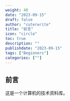 ```yaml
---
weight: 40
date: "2023-09-15"
draft: false
author: "cuterwrite"
title: "前言"
icon: "circle"
toc: true
description: ""
publishdate: "2023-09-15"
tags: ["Beginners"]
categories: [""]
---
```



## 前言

这是一个计算机的技术资料库。